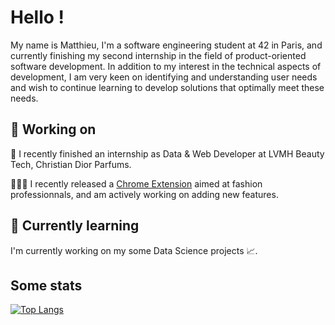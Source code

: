 <!--
**n1kito/n1kito** is a ✨ _special_ ✨ repository because its `README.md` (this file) appears on your GitHub profile.

Here are some ideas to get you started:

- 🔭 I’m currently working on ...
- 🌱 I’m currently learning ...
- 👯 I’m looking to collaborate on ...
- 🤔 I’m looking for help with ...
- 💬 Ask me about ...
- 📫 How to reach me: ...
- 😄 Pronouns: ...
- ⚡ Fun fact: ...
-->

# Hello !

My name is Matthieu, I'm a software engineering student at 42 in Paris, and currently finishing my second internship in the field of product-oriented software development. In addition to my interest in the technical aspects of development, I am very keen on identifying and understanding user needs and wish to continue learning to develop solutions that optimally meet these needs.

## 🔭 Working on

💼 I recently finished an internship as Data & Web Developer at LVMH Beauty Tech, Christian Dior Parfums.

👨🏻‍💻 I recently released a [Chrome Extension](https://chrome.google.com/webstore/detail/runway-downloader/phjakjnniknfkoaiihgabnpclaejodkp) aimed at fashion professionnals, and am actively working on adding new features.

## 🌱 Currently learning

I'm currently working on my some Data Science projects 📈.

## Some stats

[![Top Langs](https://github-readme-stats.vercel.app/api/top-langs/?username=n1kito)](https://github.com/anuraghazra/github-readme-stats)
